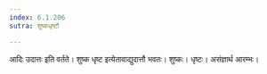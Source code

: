 ```yaml
---
index: 6.1.206
sutra: शुष्कधृष्टौ

---
```

आदिः उदात्तः इति वर्तते। शुष्क धृष्ट इत्येतावाद्युदात्तौ भवतः। शुष्कः। धृष्टः। असंज्ञार्थ आरम्भः।